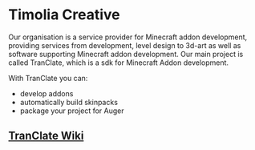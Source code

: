 # Timolia Creative

Our organisation is a service provider for Minecraft addon development, providing services from development, level design to 3d-art as well as software supporting Minecraft addon development.
Our main project is called TranClate, which is a sdk for Minecraft Addon development.

With TranClate you can:
- develop addons
- automatically build skinpacks
- package your project for Auger

## [TranClate Wiki](https://timoliacreative.github.io/#/)
